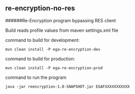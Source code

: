 ## re-encryption-no-res

######Re-Encryption program bypassing RES client


Build reads profile values from maven settings.xml file

command to build for development:

```mvn clean install -P ega-re-encryption-dev```

command to build for production:

```mvn clean install -P ega-re-encryption-prod```


command to run the program

```java -jar reencryption-1.0-SNAPSHOT.jar EGAFXXXXXXXXXXX```


